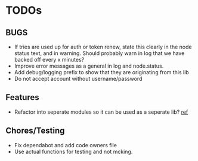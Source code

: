 # TODOs

## BUGS

- If tries are used up for auth or token renew, state this clearly in the node status text, and in warning. Should probably warn in log that we have backed off every x minutes?
- Improve error messages as a general in log and node.status. 
- Add debug/logging prefix to show that they are originating from this lib
- Do not accept account without username/password

## Features

- Refactor into seperate modules so it can be used as a seperate lib? [ref](https://github.com/runnane/node-red-contrib-easee/issues/14)

## Chores/Testing

- Fix dependabot and add code owners file
- Use actual functions for testing and not mcking. 
